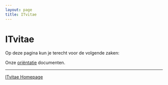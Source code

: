 ```yaml
---
layout: page
title: ITvitae
---
```


# ITvitae

Op deze pagina kun je terecht voor de volgende zaken:

Onze [oriëntatie](/orientatie) documenten.

---

[ITvitae Homepage](https://itvitae.nl)

